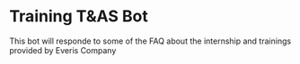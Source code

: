 # Training T&AS Bot
This bot will responde to some of the FAQ about the internship and trainings provided by Everis Company
